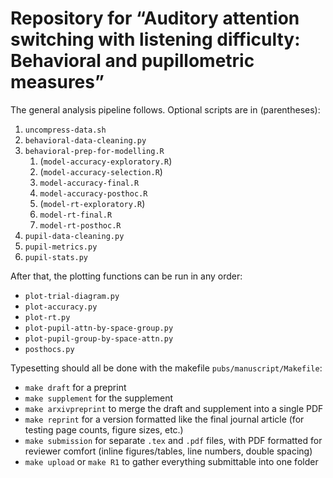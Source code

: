 # Repository for “Auditory attention switching with listening difficulty: Behavioral and pupillometric measures”

The general analysis pipeline follows.  Optional scripts are in (parentheses):
1. `uncompress-data.sh`
1. `behavioral-data-cleaning.py`
1. `behavioral-prep-for-modelling.R`
    1. (`model-accuracy-exploratory.R`)
    1. (`model-accuracy-selection.R`)
    1. `model-accuracy-final.R`
    1. `model-accuracy-posthoc.R`
    1. (`model-rt-exploratory.R`)
    1. `model-rt-final.R`
    1. `model-rt-posthoc.R`
1. `pupil-data-cleaning.py`
1. `pupil-metrics.py`
1. `pupil-stats.py`

After that, the plotting functions can be run in any order:
- `plot-trial-diagram.py`
- `plot-accuracy.py`
- `plot-rt.py`
- `plot-pupil-attn-by-space-group.py`
- `plot-pupil-group-by-space-attn.py`
- `posthocs.py`

Typesetting should all be done with the makefile `pubs/manuscript/Makefile`:
- `make draft` for a preprint
- `make supplement` for the supplement
- `make arxivpreprint` to merge the draft and supplement into a single PDF
- `make reprint` for a version formatted like the final journal article (for
    testing page counts, figure sizes, etc.)
- `make submission` for separate `.tex` and `.pdf` files, with PDF formatted
  for reviewer comfort (inline figures/tables, line numbers, double spacing)
- `make upload` or `make R1` to gather everything submittable into one folder
